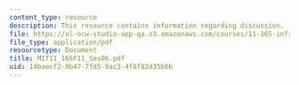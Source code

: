 ```yaml
---
content_type: resource
description: This resource contains information regarding discussion.
file: https://ol-ocw-studio-app-qa.s3.amazonaws.com/courses/11-165-infrastructure-and-energy-technology-challenges-fall-2011/14baecf29b477fd59ac34f8f82d35b6b_MIT11_165F11_Ses06.pdf
file_type: application/pdf
resourcetype: Document
title: MIT11_165F11_Ses06.pdf
uid: 14baecf2-9b47-7fd5-9ac3-4f8f82d35b6b
---
```

